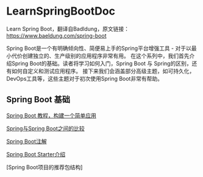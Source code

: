 # LearnSpringBootDoc
Learn Spring Boot，翻译自Badldung，原文链接：https://www.baeldung.com/spring-boot

Spring Boot是一个有明确倾向性、简便易上手的Spring平台增强工具 - 对于以最小代价创建独立的、生产级别的应用程序非常有用。
在这个系列中，我们首先介绍Spring Boot的基础。读者将学习如何入门，Spring Boot 与 Spring的区别，还有如何自定义和测试应用程序。
接下来我们会涵盖部分高级主题，如可持久化，DevOps工具等，这些主题对于初次使用Spring Boot非常有帮助。

## Spring Boot 基础
[Spring Boot 教程，构建一个简单应用](https://github.com/ahxinin/LearnSpringBootDoc/blob/main/1.SpringBootTutorial–BootstrapASimpleApplication.md)

[Spring与Spring Boot之间的比较](https://github.com/ahxinin/LearnSpringBootDoc/blob/main/2.AComparisonBetweenSpringandSpringBoot.md)

[Spring Boot注解](https://github.com/ahxinin/LearnSpringBootDoc/blob/main/3.SpringBootAnnotations.md)

[Spring Boot Starter介绍](https://github.com/ahxinin/LearnSpringBootDoc/blob/main/4.IntroToSpringBootStarters.md)

[Spring Boot项目的推荐包结构]
